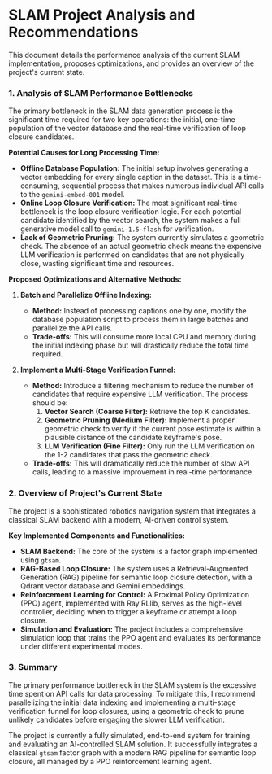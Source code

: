 # SLAM Project Analysis and Recommendations

This document details the performance analysis of the current SLAM implementation, proposes optimizations, and provides an overview of the project's current state.

### 1. Analysis of SLAM Performance Bottlenecks

The primary bottleneck in the SLAM data generation process is the significant time required for two key operations: the initial, one-time population of the vector database and the real-time verification of loop closure candidates.

**Potential Causes for Long Processing Time:**

*   **Offline Database Population:** The initial setup involves generating a vector embedding for every single caption in the dataset. This is a time-consuming, sequential process that makes numerous individual API calls to the `gemini-embed-001` model.
*   **Online Loop Closure Verification:** The most significant real-time bottleneck is the loop closure verification logic. For each potential candidate identified by the vector search, the system makes a full generative model call to `gemini-1.5-flash` for verification.
*   **Lack of Geometric Pruning:** The system currently simulates a geometric check. The absence of an actual geometric check means the expensive LLM verification is performed on candidates that are not physically close, wasting significant time and resources.

**Proposed Optimizations and Alternative Methods:**

1.  **Batch and Parallelize Offline Indexing:**
    *   **Method:** Instead of processing captions one by one, modify the database population script to process them in large batches and parallelize the API calls.
    *   **Trade-offs:** This will consume more local CPU and memory during the initial indexing phase but will drastically reduce the total time required.

2.  **Implement a Multi-Stage Verification Funnel:**
    *   **Method:** Introduce a filtering mechanism to reduce the number of candidates that require expensive LLM verification. The process should be:
        1.  **Vector Search (Coarse Filter):** Retrieve the top K candidates.
        2.  **Geometric Pruning (Medium Filter):** Implement a proper geometric check to verify if the current pose estimate is within a plausible distance of the candidate keyframe's pose.
        3.  **LLM Verification (Fine Filter):** Only run the LLM verification on the 1-2 candidates that pass the geometric check.
    *   **Trade-offs:** This will dramatically reduce the number of slow API calls, leading to a massive improvement in real-time performance.

### 2. Overview of Project's Current State

The project is a sophisticated robotics navigation system that integrates a classical SLAM backend with a modern, AI-driven control system.

**Key Implemented Components and Functionalities:**

*   **SLAM Backend:** The core of the system is a factor graph implemented using `gtsam`.
*   **RAG-Based Loop Closure:** The system uses a Retrieval-Augmented Generation (RAG) pipeline for semantic loop closure detection, with a Qdrant vector database and Gemini embeddings.
*   **Reinforcement Learning for Control:** A Proximal Policy Optimization (PPO) agent, implemented with Ray RLlib, serves as the high-level controller, deciding when to trigger a keyframe or attempt a loop closure.
*   **Simulation and Evaluation:** The project includes a comprehensive simulation loop that trains the PPO agent and evaluates its performance under different experimental modes.

### 3. Summary

The primary performance bottleneck in the SLAM system is the excessive time spent on API calls for data processing. To mitigate this, I recommend parallelizing the initial data indexing and implementing a multi-stage verification funnel for loop closures, using a geometric check to prune unlikely candidates before engaging the slower LLM verification.

The project is currently a fully simulated, end-to-end system for training and evaluating an AI-controlled SLAM solution. It successfully integrates a classical `gtsam` factor graph with a modern RAG pipeline for semantic loop closure, all managed by a PPO reinforcement learning agent.